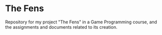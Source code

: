 # The Fens
Repository for my project "The Fens" in a Game Programming course, and the assignments and documents related to its creation. 
